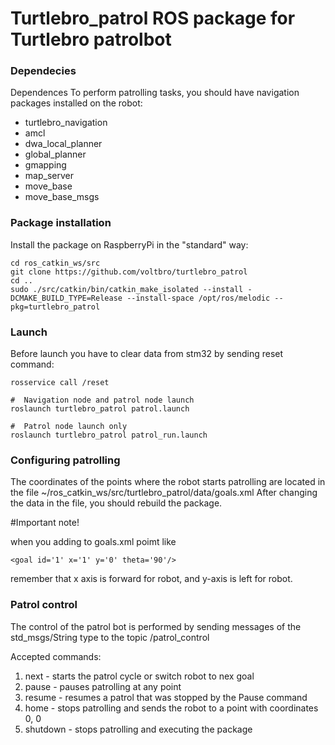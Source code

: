 # Turtlebro_patrol ROS package for Turtlebro patrolbot

### Dependecies
Dependences
To perform patrolling tasks, you should have navigation packages installed on the robot:

* turtlebro_navigation
* amcl
* dwa_local_planner
* global_planner
* gmapping
* map_server
* move_base
* move_base_msgs


### Package installation
Install the package on RaspberryPi in the "standard" way:

```
cd ros_catkin_ws/src
git clone https://github.com/voltbro/turtlebro_patrol
cd ..
sudo ./src/catkin/bin/catkin_make_isolated --install -DCMAKE_BUILD_TYPE=Release --install-space /opt/ros/melodic --pkg=turtlebro_patrol
```

### Launch

Before launch you have to clear data from stm32 by sending reset command:
```
rosservice call /reset
```


```
#  Navigation node and patrol node launch
roslaunch turtlebro_patrol patrol.launch

#  Patrol node launch only
roslaunch turtlebro_patrol patrol_run.launch
```

### Configuring patrolling
The coordinates of the points where the robot starts patrolling are located in the file
~/ros_catkin_ws/src/turtlebro_patrol/data/goals.xml
After changing the data in the file, you should rebuild the package.


#Important note! 

when you adding to goals.xml poimt like
```
<goal id='1' x='1' y='0' theta='90'/>
```
remember that x axis is forward for robot, and y-axis is left for robot.

### Patrol control
The control of the patrol bot is performed by sending messages of the std_msgs/String type to the topic /patrol_control

Accepted commands:
1. next - starts the patrol cycle or switch robot to nex goal
2. pause - pauses patrolling at any point
3. resume - resumes a patrol that was stopped by the Pause command
4. home - stops patrolling and sends the robot to a point with coordinates 0, 0
5. shutdown - stops patrolling and executing the package
